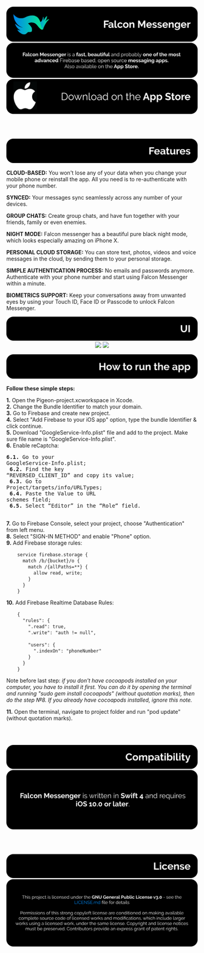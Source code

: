 
<p align="center"> 
<a target="_blank" href="https://itunes.apple.com/app/id1313765714"><img src="https://raw.githubusercontent.com/RMizin/FalconMessenger/master/Screenshots/Title.png" alt="App Store" /></a>	
<a target="_blank" href="https://itunes.apple.com/app/id1313765714"><img src="https://raw.githubusercontent.com/RMizin/FalconMessenger/master/Screenshots/TitleDesc.png" alt="App Store" /></a>	
<a target="_blank" href="https://itunes.apple.com/app/id1313765714"><img src="https://raw.githubusercontent.com/RMizin/FalconMessenger/master/Screenshots/DOnAppStore.png" alt="App Store" /></a>
</p> 

<br>
<br>

<p align="center"> 
 <img src="https://raw.githubusercontent.com/RMizin/FalconMessenger/master/Screenshots/FeaturesTitle.png" />
</p> 

<b>CLOUD-BASED:</b> You won't lose any of your data when you change your mobile phone or reinstall the app. All you need is to re-authenticate with your phone number.

<b>SYNCED:</b> Your messages sync seamlessly across any number of your devices.

<b>GROUP CHATS:</b> Create group chats, and have fun together with your friends, family or even enemies.

<b>NIGHT MODE:</b> Falcon messenger has a beautiful pure black night mode, which looks especially amazing on iPhone X.

<b>PERSONAL CLOUD STORAGE:</b> You can store text, photos, videos and voice messages in the cloud, by sending them to your personal storage.

<b>SIMPLE AUTHENTICATION PROCESS:</b> No emails and passwords anymore. Authenticate with your phone number and start using Falcon Messenger within a minute.

<b>BIOMETRICS SUPPORT:</b> Keep your conversations away from unwanted eyes by using your Touch ID, Face ID or Passcode to unlock Falcon Messenger.

<p align="center">
 <img src="https://raw.githubusercontent.com/RMizin/FalconMessenger/master/Screenshots/UITitle.png" />
 <img src="https://raw.githubusercontent.com/RMizin/FalconMessenger/master/Screenshots/DarkUI.png" />
 <img src="https://raw.githubusercontent.com/RMizin/FalconMessenger/master/Screenshots/LightUI.png" />
</p> 


<p align="center">
 <img src="https://raw.githubusercontent.com/RMizin/FalconMessenger/master/Screenshots/HowTouRunTitle.png" />
</p> 

<b>Follow these simple steps:</b><br>

<b>1.</b> Open the Pigeon-project.xcworkspace in Xcode.<br>
<b>2.</b> Change the Bundle Identifier to match your domain.<br>
<b>3.</b> Go to Firebase and create new project.<br>
<b>4.</b> Select "Add Firebase to your iOS app" option, type the bundle Identifier & click continue.<br>
<b>5.</b> Download "GoogleService-Info.plist" file and add to the project. Make sure file name is "GoogleService-Info.plist".<br>
<b>6.</b> Enable reCaptcha:<br>
	<pre><b>6.1.</b> Go to your GoogleService-Info.plist;<br>
	<b>6.2.</b> Find the key “REVERSED_CLIENT_ID” and copy its value;<br>
	<b>6.3.</b> Go to Project/targets/info/URLTypes;<br>
	<b>6.4.</b> Paste the Value to URL schemes field;<br>
	<b>6.5.</b> Select “Editor” in the “Role“ field. <br></pre>
<b>7.</b> Go to Firebase Console, select your project, choose "Authentication" from left menu.<br>
<b>8.</b> Select "SIGN-IN METHOD" and enable "Phone" option.<br>
<b>9.</b> Add Firebase storage rules: 

		service firebase.storage {
		  match /b/{bucket}/o {
		    match /{allPaths=**} {
		      allow read, write;
		    }
		  }
		}
		
<b>10.</b> Add Firebase Realtime Database Rules:

		{ 
		  "rules": {
		    ".read": true,
		    ".write": "auth != null",

		    "users": {
		      ".indexOn": "phoneNumber"
		    }
		  }   
		}

Note before last step:<i> if you don't have cocoapods installed on your computer, you have to install it first. You can do it by opening the terminal and running "sudo gem install cocoapods" (without quotation marks), then do the step №8. If you already have cocoapods installed, ignore this note.</i>

<b>11.</b> Open the terminal, navigate to project folder and run "pod update" (without quotation marks).

<br>
<br>

<p align="center">
<img src="https://raw.githubusercontent.com/RMizin/FalconMessenger/master/Screenshots/CompatibilityTitle.png" />
<img src="https://raw.githubusercontent.com/RMizin/FalconMessenger/master/Screenshots/Compatibility.png" />
</p> 

<br>
<br>

<p align="center">
 <img src="https://raw.githubusercontent.com/RMizin/FalconMessenger/master/Screenshots/LicenseTitle.png" />
<a target="_blank" href="https://github.com/RMizin/FalconMessenger/blob/master/LICENSE"><img src="https://raw.githubusercontent.com/RMizin/FalconMessenger/master/Screenshots/License.png" alt="LICENSE.md" /></a>
</p> 
